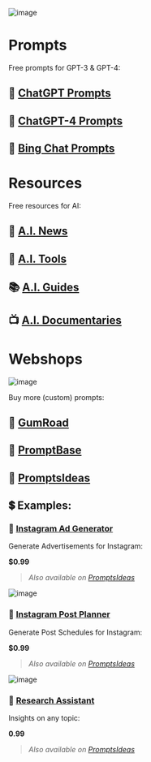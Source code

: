 ![image](https://github.com/cas-van-vliet/cas-van-vliet/assets/146363448/4ff877d9-d6ce-458f-8172-d7a7ac556ff1)

# Prompts

Free prompts for GPT-3 & GPT-4:

## 💬 [ChatGPT Prompts](https://github.com/cas-van-vliet/chatgpt-prompts)

## 💬 [ChatGPT-4 Prompts](https://github.com/cas-van-vliet/chatgpt-4-prompts)

## 💬 [Bing Chat Prompts](https://github.com/cas-van-vliet/bing-chat-prompts)

# Resources

Free resources for AI:

## 📰 [A.I. News](https://github.com/cas-van-vliet/ai-news)

## 🔧 [A.I. Tools](https://github.com/cas-van-vliet/ai-tools)

## 📚 [A.I. Guides](https://github.com/cas-van-vliet/ai-guides)

## 📺 [A.I. Documentaries](https://github.com/cas-van-vliet/ai-documentaries)

# Webshops

![image](https://github.com/cas-van-vliet/cas-van-vliet/assets/146363448/5e375c8c-e8e3-4d62-b598-db8a8cbdb494)

Buy more (custom) prompts:

## 🏪 [GumRoad](https://promptfast.gumroad.com)

## 🏪 [PromptBase](https://promptbase.com/promptprophet)

## 🏪 [PromptsIdeas](https://promptsideas.com/profile/promptfast)

## 💲 Examples:

### 📸 [Instagram Ad Generator](https://promptfast.gumroad.com/l/instagram-advertisement-generator)

Generate Advertisements for Instagram:

**$0.99**

> _Also available on [PromptsIdeas](https://promptsideas.com/prompt/instagram-advertisement-generator)_

![image](https://github.com/cas-van-vliet/cas-van-vliet/assets/146363448/8f9ee07d-0df2-4d41-a283-0a4e804dee27)

### 📸 [Instagram Post Planner](https://promptfast.gumroad.com/l/instagram-post-planner)

Generate Post Schedules for Instagram:

**$0.99**

> _Also available on [PromptsIdeas](https://promptsideas.com/prompt/instagram-post-planner)_

![image](https://github.com/cas-van-vliet/cas-van-vliet/assets/146363448/0b5945b3-29cb-4685-9692-b592c2bfd16b)

### 🔎 [Research Assistant](https://promptfast.gumroad.com/l/research-assistant)

Insights on any topic:

**0.99**

> _Also available on [PromptsIdeas](https://promptsideas.com/prompt/research-assistant)_

<!---
cas-van-vliet/cas-van-vliet is a ✨ special ✨ repository because its `README.md` (this file) appears on your GitHub profile.
You can click the Preview link to take a look at your changes.
--->
